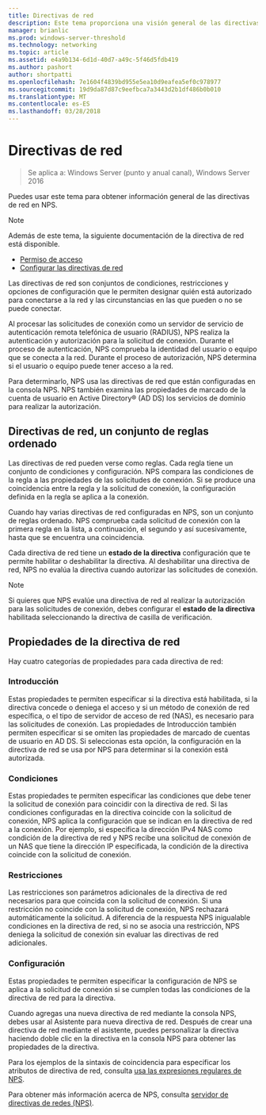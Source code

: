 ```yaml
---
title: Directivas de red
description: Este tema proporciona una visión general de las directivas de red para el servidor de directivas de red en Windows Server 2016 e incluye vínculos a instrucciones adicionales sobre NPS.
manager: brianlic
ms.prod: windows-server-threshold
ms.technology: networking
ms.topic: article
ms.assetid: e4a9b134-6d1d-40d7-a49c-5f46d5fdb419
ms.author: pashort
author: shortpatti
ms.openlocfilehash: 7e1604f4839bd955e5ea10d9eafea5ef0c978977
ms.sourcegitcommit: 19d9da87d87c9eefbca7a3443d2b1df486b0b010
ms.translationtype: MT
ms.contentlocale: es-ES
ms.lasthandoff: 03/28/2018
---
```

# <a name="network-policies"></a>Directivas de red

>Se aplica a: Windows Server (punto y anual canal), Windows Server 2016

Puedes usar este tema para obtener información general de las directivas de red en NPS.

>[!NOTE]
>Además de este tema, la siguiente documentación de la directiva de red está disponible.
> - [Permiso de acceso](nps-np-access.md)
> - [Configurar las directivas de red](nps-np-configure.md)

Las directivas de red son conjuntos de condiciones, restricciones y opciones de configuración que le permiten designar quién está autorizado para conectarse a la red y las circunstancias en las que pueden o no se puede conectar.

Al procesar las solicitudes de conexión como un servidor de servicio de autenticación remota telefónica de usuario (RADIUS), NPS realiza la autenticación y autorización para la solicitud de conexión. Durante el proceso de autenticación, NPS comprueba la identidad del usuario o equipo que se conecta a la red. Durante el proceso de autorización, NPS determina si el usuario o equipo puede tener acceso a la red.

Para determinarlo, NPS usa las directivas de red que están configuradas en la consola NPS. NPS también examina las propiedades de marcado de la cuenta de usuario en Active Directory&reg; \(AD DS\) los servicios de dominio para realizar la autorización.

## <a name="network-policies---an-ordered-set-of-rules"></a>Directivas de red, un conjunto de reglas ordenado

Las directivas de red pueden verse como reglas. Cada regla tiene un conjunto de condiciones y configuración. NPS compara las condiciones de la regla a las propiedades de las solicitudes de conexión. Si se produce una coincidencia entre la regla y la solicitud de conexión, la configuración definida en la regla se aplica a la conexión.

Cuando hay varias directivas de red configuradas en NPS, son un conjunto de reglas ordenado. NPS comprueba cada solicitud de conexión con la primera regla en la lista, a continuación, el segundo y así sucesivamente, hasta que se encuentra una coincidencia.

Cada directiva de red tiene un **estado de la directiva** configuración que te permite habilitar o deshabilitar la directiva. Al deshabilitar una directiva de red, NPS no evalúa la directiva cuando autorizar las solicitudes de conexión.

>[!NOTE]
>Si quieres que NPS evalúe una directiva de red al realizar la autorización para las solicitudes de conexión, debes configurar el **estado de la directiva** habilitada seleccionando la directiva de casilla de verificación.

## <a name="network-policy-properties"></a>Propiedades de la directiva de red

Hay cuatro categorías de propiedades para cada directiva de red:

### <a name="overview"></a>Introducción

 Estas propiedades te permiten especificar si la directiva está habilitada, si la directiva concede o deniega el acceso y si un método de conexión de red específica, o el tipo de servidor de acceso de red (NAS), es necesario para las solicitudes de conexión. Las propiedades de Introducción también permiten especificar si se omiten las propiedades de marcado de cuentas de usuario en AD DS. Si seleccionas esta opción, la configuración en la directiva de red se usa por NPS para determinar si la conexión está autorizada.


### <a name="conditions"></a>Condiciones

 Estas propiedades te permiten especificar las condiciones que debe tener la solicitud de conexión para coincidir con la directiva de red. Si las condiciones configuradas en la directiva coincide con la solicitud de conexión, NPS aplica la configuración que se indican en la directiva de red a la conexión. Por ejemplo, si especifica la dirección IPv4 NAS como condición de la directiva de red y NPS recibe una solicitud de conexión de un NAS que tiene la dirección IP especificada, la condición de la directiva coincide con la solicitud de conexión. 


### <a name="constraints"></a>Restricciones

 Las restricciones son parámetros adicionales de la directiva de red necesarios para que coincida con la solicitud de conexión. Si una restricción no coincide con la solicitud de conexión, NPS rechazará automáticamente la solicitud. A diferencia de la respuesta NPS inigualable condiciones en la directiva de red, si no se asocia una restricción, NPS deniega la solicitud de conexión sin evaluar las directivas de red adicionales.

### <a name="settings"></a>Configuración

 Estas propiedades te permiten especificar la configuración de NPS se aplica a la solicitud de conexión si se cumplen todas las condiciones de la directiva de red para la directiva.

Cuando agregas una nueva directiva de red mediante la consola NPS, debes usar al Asistente para nueva directiva de red. Después de crear una directiva de red mediante el asistente, puedes personalizar la directiva haciendo doble clic en la directiva en la consola NPS para obtener las propiedades de la directiva.

Para los ejemplos de la sintaxis de coincidencia para especificar los atributos de directiva de red, consulta [usa las expresiones regulares de NPS](nps-crp-reg-expressions.md).

Para obtener más información acerca de NPS, consulta [servidor de directivas de redes (NPS)](nps-top.md).

